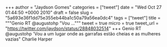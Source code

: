 
+++
author = "Jaydson Gomes"
categories = ["tweet"]
date = "Wed Oct 27 01:44:50 +0000 2010"
draft = false
slug = "5a693e36f1dd75e355eb44ba1c50a79a56ea0dc4"
tags = ["tweet"]
title = """Genio RT @augustohp "Vou ..."""
tweet = true
micro = true
tweet_url = "https://twitter.com/jaydson/status/28848032514"
+++
Genio RT @augustohp 'Vou a um lugar onde as garrafas estão cheias e as mulheres vazias" Charlie Harper
